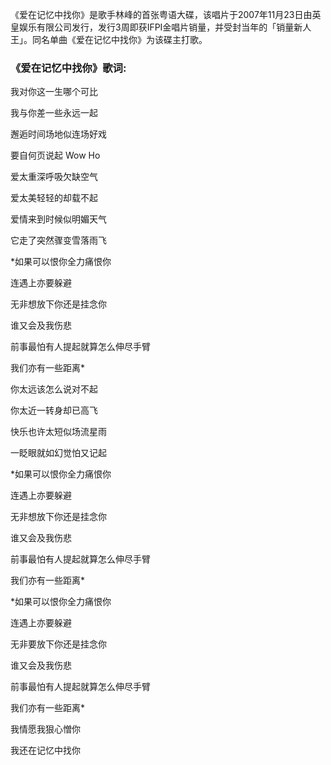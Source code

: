 

《爱在记忆中找你》是歌手林峰的首张粤语大碟，该唱片于2007年11月23日由英皇娱乐有限公司发行，发行3周即获IFPI金唱片销量，并受封当年的「销量新人王」。同名单曲《爱在记忆中找你》为该碟主打歌。

### 《爱在记忆中找你》歌词:

我对你这一生哪个可比

我与你差一些永远一起

邂逅时间场地似连场好戏

要自何页说起 Wow Ho

爱太重深呼吸欠缺空气

爱太美轻轻的却载不起

爱情来到时候似明媚天气

它走了突然骤变雪落雨飞

*如果可以恨你全力痛恨你

连遇上亦要躲避

无非想放下你还是挂念你

谁又会及我伤悲

前事最怕有人提起就算怎么伸尽手臂

我们亦有一些距离*

你太远该怎么说对不起

你太近一转身却已高飞

快乐也许太短似场流星雨

一眨眼就如幻觉怕又记起

*如果可以恨你全力痛恨你

连遇上亦要躲避

无非想放下你还是挂念你

谁又会及我伤悲

前事最怕有人提起就算怎么伸尽手臂

我们亦有一些距离*

*如果可以恨你全力痛恨你

连遇上亦要躲避

无非要放下你还是挂念你

谁又会及我伤悲

前事最怕有人提起就算怎么伸尽手臂

我们亦有一些距离*

我情愿我狠心憎你

我还在记忆中找你

